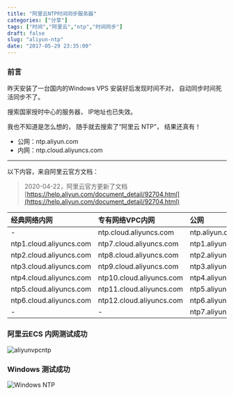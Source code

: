 ```yaml
---
title: "阿里云NTP时间同步服务器"
categories: ["分享"]
tags: ["时间","阿里云","ntp","时间同步"]
draft: false
slug: "aliyun-ntp"
date: "2017-05-29 23:35:00"
---
```


### 前言

昨天安装了一台国内的Windows VPS
安装好后发现时间不对，
自动同步时间死活同步不了。

搜索国家授时中心的服务器，
IP地址也已失效。

我也不知道是怎么想的，
随手就去搜索了“阿里云 NTP”，
结果还真有！

 - 公网：ntp.aliyun.com
 - 内网：ntp.cloud.aliyuncs.com

----------

以下内容，来自阿里云官方文档：

> 2020-04-22，阿里云官方更新了文档
> [https://help.aliyun.com/document_detail/92704.html](https://help.aliyun.com/document_detail/92704.html)


|经典网络内网|专有网络VPC内网|公网|
|:-----|:--------|:-|
|-|ntp.cloud.aliyuncs.com|ntp.aliyun.com|
|ntp1.cloud.aliyuncs.com|ntp7.cloud.aliyuncs.com|ntp1.aliyun.com|
|ntp2.cloud.aliyuncs.com|ntp8.cloud.aliyuncs.com|ntp2.aliyun.com|
|ntp3.cloud.aliyuncs.com|ntp9.cloud.aliyuncs.com|ntp3.aliyun.com|
|ntp4.cloud.aliyuncs.com|ntp10.cloud.aliyuncs.com|ntp4.aliyun.com|
|ntp5.cloud.aliyuncs.com|ntp11.cloud.aliyuncs.com|ntp5.aliyun.com|
|ntp6.cloud.aliyuncs.com|ntp12.cloud.aliyuncs.com|ntp6.aliyun.com|
|-|-|ntp7.aliyun.com|

### 阿里云ECS 内网测试成功

![aliyunvpcntp](https://cdn.jsdelivr.net/gh/eallion/eallion.github.io@gh-pages/images/2017/05/29/1589433496.png)

### Windows 测试成功

![Windows NTP](https://cdn.jsdelivr.net/gh/eallion/eallion.github.io@gh-pages/images/2017/05/29/1972259171.png)




